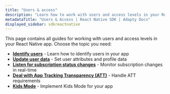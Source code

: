 ```yaml
---
title: "Users & access"
description: "Learn how to work with users and access levels in your React Native app with Adapty SDK."
metadataTitle: "Users & Access | React Native SDK | Adapty Docs"
displayed_sidebar: sdkreactnative
---
```


This page contains all guides for working with users and access levels in your React Native app. Choose the topic you need:

- **[Identify users](react-native-identifying-users)** - Learn how to identify users in your app
- **[Update user data](react-native-setting-user-attributes)** - Set user attributes and profile data
- **[Listen for subscription status changes](react-native-listen-subscription-changes)** - Monitor subscription changes in real-time
- **[Deal with App Tracking Transparency (ATT)](react-native-deal-with-att)** - Handle ATT requirements
- **[Kids Mode](kids-mode-react-native)** - Implement Kids Mode for your app 